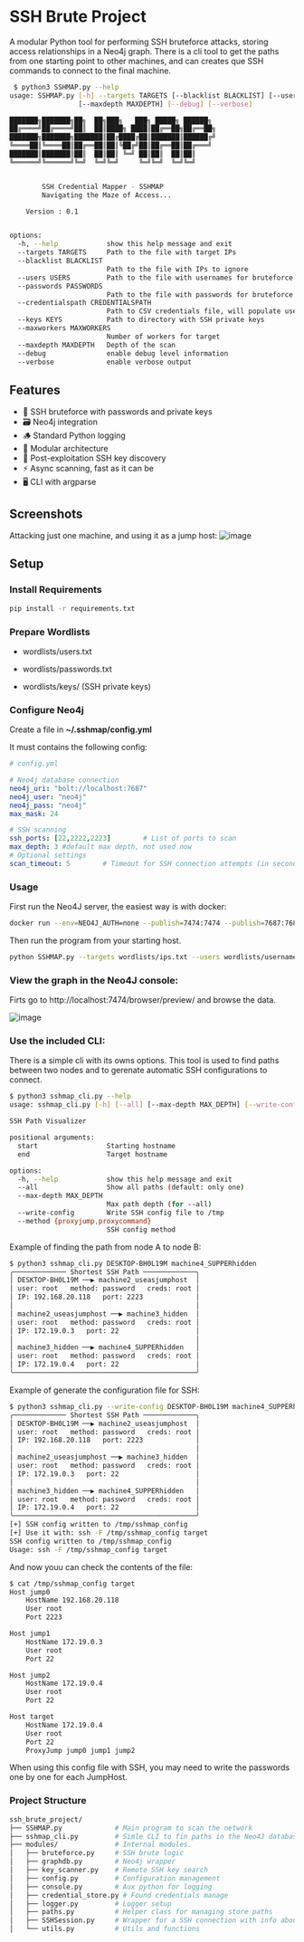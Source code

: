# SSH Brute Project

A modular Python tool for performing SSH bruteforce attacks, storing access relationships in a Neo4j graph.
There is a cli tool to get the paths from one starting point to other machines, and can creates que SSH commands to connect to the final machine.
```bash
 $ python3 SSHMAP.py --help                                                                                                                                          
usage: SSHMAP.py [-h] --targets TARGETS [--blacklist BLACKLIST] [--users USERS] [--passwords PASSWORDS] [--credentialspath CREDENTIALSPATH] [--keys KEYS] [--maxworkers MAXWORKERS]
                 [--maxdepth MAXDEPTH] [--debug] [--verbose]

███████╗███████╗██╗  ██╗███╗   ███╗ █████╗ ██████╗
██╔════╝██╔════╝██║  ██║████╗ ████║██╔══██╗██╔══██╗
███████╗███████╗███████║██╔████╔██║███████║██████╔╝
╚════██║╚════██║██╔══██║██║╚██╔╝██║██╔══██║██╔═══╝
███████║███████║██║  ██║██║ ╚═╝ ██║██║  ██║██║
╚══════╝╚══════╝╚═╝  ╚═╝╚═╝     ╚═╝╚═╝  ╚═╝╚═╝


        SSH Credential Mapper - SSHMAP
        Navigating the Maze of Access...

    Version : 0.1


options:
  -h, --help            show this help message and exit
  --targets TARGETS     Path to the file with target IPs
  --blacklist BLACKLIST
                        Path to the file with IPs to ignore
  --users USERS         Path to the file with usernames for bruteforce
  --passwords PASSWORDS
                        Path to the file with passwords for bruteforce
  --credentialspath CREDENTIALSPATH
                        Path to CSV credentials file, will populate users and passwords
  --keys KEYS           Path to directory with SSH private keys
  --maxworkers MAXWORKERS
                        Number of workers for target
  --maxdepth MAXDEPTH   Depth of the scan
  --debug               enable debug level information
  --verbose             enable verbose output
```
## Features
- 🔐 SSH bruteforce with passwords and private keys
- 🗃️ Neo4j integration
- 🪵 Standard Python logging
- 🧩 Modular architecture
- 🔁 Post-exploitation SSH key discovery
- ⚡ Async scanning, fast as it can be
- 🖥️ CLI with argparse

## Screenshots
Attacking just one machine, and using it as a jump host:
![image](docs/media/ScanOneHost.png)

## Setup

### Install Requirements
```bash
pip install -r requirements.txt
```
### Prepare Wordlists

- wordlists/users.txt

- wordlists/passwords.txt

- wordlists/keys/ (SSH private keys)

### Configure Neo4j
Create a file in **~/.sshmap/config.yml**

It must contains the following config:
```YAML
# config.yml

# Neo4j database connection
neo4j_uri: "bolt://localhost:7687"
neo4j_user: "neo4j"
neo4j_pass: "neo4j"
max_mask: 24

# SSH scanning
ssh_ports: [22,2222,2223]        # List of ports to scan
max_depth: 3 #default max depth, not used now
# Optional settings
scan_timeout: 5        # Timeout for SSH connection attempts (in seconds)

```

### Usage

First run the Neo4J server, the easiest way is with docker:
```bash
docker run --env=NEO4J_AUTH=none --publish=7474:7474 --publish=7687:7687 --volume=$HOME/neo4j/data:/data neo4j
```

Then run the program from your starting host.
```bash
python SSHMAP.py --targets wordlists/ips.txt --users wordlists/usernames.txt --passwords wordlists/passwords.txt --keys wordlists/keys/
```

### View the graph in the Neo4J console:

Firts go to http://localhost:7474/browser/preview/ and browse the data.

![image](docs/media/neo4_graph.png)

### Use the included CLI:

There is a simple cli with its owns options. This tool is used to find paths between two nodes and to gerenate automatic SSH configurations to connect.
```bash
$ python3 sshmap_cli.py --help
usage: sshmap_cli.py [-h] [--all] [--max-depth MAX_DEPTH] [--write-config] [--method {proxyjump,proxycommand}] start end

SSH Path Visualizer

positional arguments:
  start                 Starting hostname
  end                   Target hostname

options:
  -h, --help            show this help message and exit
  --all                 Show all paths (default: only one)
  --max-depth MAX_DEPTH
                        Max path depth (for --all)
  --write-config        Write SSH config file to /tmp
  --method {proxyjump,proxycommand}
                        SSH config method
```

Example of finding the path from node A to node B:
```bash
$ python3 sshmap_cli.py DESKTOP-BH0L19M machine4_SUPPERhidden                                                                                                               
╭───────────── Shortest SSH Path ─────────────╮
│ DESKTOP-BH0L19M ──▶ machine2_useasjumphost  │
│ user: root   method: password   creds: root │
│ IP: 192.168.20.118   port: 2223             │
│                                             │
│ machine2_useasjumphost ──▶ machine3_hidden  │
│ user: root   method: password   creds: root │
│ IP: 172.19.0.3   port: 22                   │
│                                             │
│ machine3_hidden ──▶ machine4_SUPPERhidden   │
│ user: root   method: password   creds: root │
│ IP: 172.19.0.4   port: 22                   │
╰─────────────────────────────────────────────╯
```
Example of generate the configuration file for SSH:
```bash
$ python3 sshmap_cli.py --write-config DESKTOP-BH0L19M machine4_SUPPERhidden                                                                                 
╭───────────── Shortest SSH Path ─────────────╮
│ DESKTOP-BH0L19M ──▶ machine2_useasjumphost  │
│ user: root   method: password   creds: root │
│ IP: 192.168.20.118   port: 2223             │
│                                             │
│ machine2_useasjumphost ──▶ machine3_hidden  │
│ user: root   method: password   creds: root │
│ IP: 172.19.0.3   port: 22                   │
│                                             │
│ machine3_hidden ──▶ machine4_SUPPERhidden   │
│ user: root   method: password   creds: root │
│ IP: 172.19.0.4   port: 22                   │
╰─────────────────────────────────────────────╯
[+] SSH config written to /tmp/sshmap_config
[+] Use it with: ssh -F /tmp/sshmap_config target
SSH config written to /tmp/sshmap_config
Usage: ssh -F /tmp/sshmap_config target
```
And now youu can check the contents of the file:
```bash
$ cat /tmp/sshmap_config target
Host jump0
    HostName 192.168.20.118
    User root
    Port 2223

Host jump1
    HostName 172.19.0.3
    User root
    Port 22

Host jump2
    HostName 172.19.0.4
    User root
    Port 22

Host target
    HostName 172.19.0.4
    User root
    Port 22
    ProxyJump jump0 jump1 jump2
```

When using this config file with SSH, you may need to write the passwords one by one for each JumpHost.

### Project Structure
```bash
ssh_brute_project/
├── SSHMAP.py             # Main program to scan the network
├── sshmap_cli.py         # Simle CLI to fin paths in the Neo4J database.
├── modules/              # Internal modules.
│   ├── bruteforce.py     # SSH brute logic
│   ├── graphdb.py        # Neo4j wrapper
│   ├── key_scanner.py    # Remote SSH key search
│   ├── config.py         # Configuration management
│   ├── console.py        # Aux python for logging
│   ├── credential_store.py # Found credentials manage
│   ├── logger.py         # Logger setup 
│   ├── paths.py          # Helper class for managing store paths
│   ├── SSHSession.py     # Wrapper for a SSH connection with info about the "JUMP"
│   └── utils.py          # Utils and functions
```
